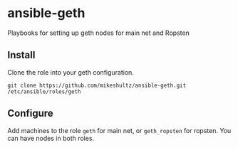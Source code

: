 # ansible-geth

Playbooks for setting up geth nodes for main net and Ropsten

## Install

Clone the role into your geth configuration.

    git clone https://github.com/mikeshultz/ansible-geth.git /etc/ansible/roles/geth

## Configure

Add machines to the role `geth` for main net, or `geth_ropsten` for ropsten.  You can have nodes in both roles.
